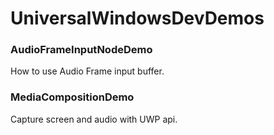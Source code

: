 # UniversalWindowsDevDemos

### AudioFrameInputNodeDemo

How to use Audio Frame input buffer.

### MediaCompositionDemo

Capture screen and audio with UWP api.
